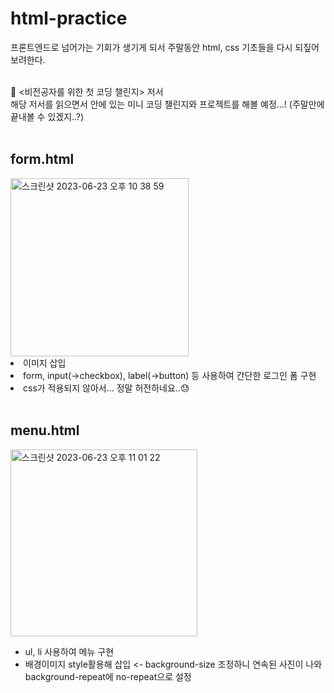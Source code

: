 # html-practice
프론트엔드로 넘어가는 기회가 생기게 되서 주말동안 html, css 기초들을 다시 되짚어보려한다.
<p></p>
<br />
📌 <비전공자를 위한 첫 코딩 챌린지> 저서
<br />
해당 저서를 읽으면서 안에 있는 미니 코딩 챌린지와 프로젝트를 해볼 예정...! (주말만에 끝내볼 수 있겠지..?)

<br />
<br />

## form.html
<img width="285" alt="스크린샷 2023-06-23 오후 10 38 59" src="https://github.com/bmr03016/html-practice/assets/115970361/72c5f919-c101-4e49-9682-b1a143a034c5">
<br />
<li>이미지 삽입</li>
<li>form, input(->checkbox), label(->button) 등 사용하여 간단한 로그인 폼 구현</li>
<li>css가 적용되지 않아서... 정말 허전하네요..😓</li>
<br />

## menu.html
<img width="299" alt="스크린샷 2023-06-23 오후 11 01 22" src="https://github.com/bmr03016/html-practice/assets/115970361/4c02cd5d-5834-46c4-b86d-b320e6866f6a">
<ul>
  <li>ul, li 사용하여 메뉴 구현</li>
  <li>배경이미지 style활용해 삽입 <- background-size 조정하니 연속된 사진이 나와 background-repeat에 no-repeat으로 설정</li>
</ul>
